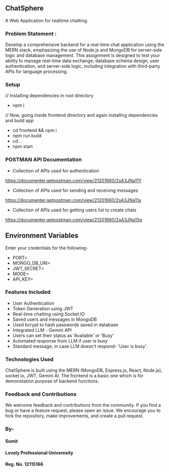 ## ChatSphere
A Web Application for realtime chatting.

### Problem Statement :
 Develop a comprehensive backend for a real-time chat application using the MERN
 stack, emphasizing the use of Node.js and MongoDB for server-side logic and
 database management. This assignment is designed to test your ability to manage
 real-time data exchange, database schema design, user authentication, and
 server-side logic, including integration with third-party APIs for language processing.

### Setup

// Installing dependencies in root directory
- npm i 

// Now, going inside frontend directory and again installing dependencies and build app
- cd frontend && npm i
- npm run build 
- cd ..   
- npm start

### POSTMAN API Documentation
- Collection of APIs used for authentication

https://documenter.getpostman.com/view/21201660/2sA3JNa11Y
- Collection of APIs used for sending and receiving messages
  
https://documenter.getpostman.com/view/21201660/2sA3JNa11a
- Collection of APIs used for getting users list to create chats

https://documenter.getpostman.com/view/21201660/2sA3JNa15q


## Environment Variables
Enter your credentials for the following-
- PORT=
- MONGO_DB_URI=
- JWT_SECRET=
- MODE=
- API_KEY=

### Features Included 
- User Authentication
- Token Generation using JWT
- Real-time chatting using Socket.IO
- Saved users and messages in MongoDB
- Used bcrypt to hash passwords saved in database
- Integrated LLM - Gemini API
- Users can set their status as 'Available' or 'Busy'
- Automated response from LLM if user is busy
- Standard message, in case LLM doesn't respond- 'User is busy'.

### Technologies Used
ChatSphere is built using the MERN (MongoDB, Express.js, React, Node.js), socket io, JWT, Gemini AI. The frontend is a basic one which is for demonstation purpose of backend functions.

### Feedback and Contributions
We welcome feedback and contributions from the community. If you find a bug or have a feature request, please open an issue. We encourage you to fork the repository, make improvements, and create a pull request.

### By-
#### Sumit 
#### Lovely Professional Univeresity 
#### Reg. No. 12115166

